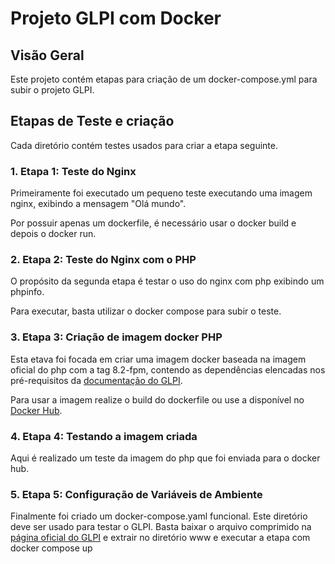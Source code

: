 # Projeto GLPI com Docker

## Visão Geral

Este projeto contém etapas para criação de um docker-compose.yml para subir o projeto GLPI.

## Etapas de Teste e criação

Cada diretório contém testes usados para criar a etapa seguinte.

### 1. Etapa 1: Teste do Nginx

Primeiramente foi executado um pequeno teste executando uma imagem nginx, exibindo a mensagem "Olá mundo".

Por possuir apenas um dockerfile, é necessário usar o docker build e depois o docker run.

### 2. Etapa 2: Teste do Nginx com o PHP

O propósito da segunda etapa é testar o uso do nginx com php exibindo um phpinfo.

Para executar, basta utilizar o docker compose para subir o teste.

### 3. Etapa 3: Criação de imagem docker PHP

Esta etava foi focada em criar uma imagem docker baseada na imagem oficial do php com a tag 8.2-fpm, contendo as dependências elencadas nos pré-requisitos da [documentação do GLPI](https://glpi-install.readthedocs.io/en/latest/prerequisites.html#php).

Para usar a imagem realize o build do dockerfile ou use a disponível no [Docker Hub](https://hub.docker.com/r/danieldevop/php-para-glpi).

### 4. Etapa 4: Testando a imagem criada

Aqui é realizado um teste da imagem do php que foi enviada para o docker hub.

### 5. Etapa 5: Configuração de Variáveis de Ambiente

Finalmente foi criado um docker-compose.yaml funcional. Este diretório deve ser usado para testar o GLPI. Basta baixar o arquivo comprimido na [página oficial do GLPI](https://glpi-project.org) e extrair no diretório www e executar a etapa com docker compose up
